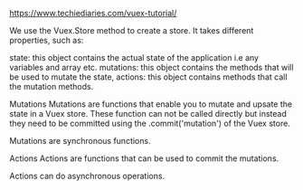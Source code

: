 https://www.techiediaries.com/vuex-tutorial/


We use the Vuex.Store method to create a store. It takes different properties, such as:

state: this object contains the actual state of the application i.e any variables and array etc.
mutations: this object contains the methods that will be used to mutate the state,
actions: this object contains methods that call the mutation methods.

Mutations
Mutations are functions that enable you to mutate and upsate the state in a Vuex store. These function can not be called directly but instead they need to be committed using the .commit('mutation') of the Vuex store.

Mutations are synchronous functions.

Actions
Actions are functions that can be used to commit the mutations.

Actions can do asynchronous operations.


